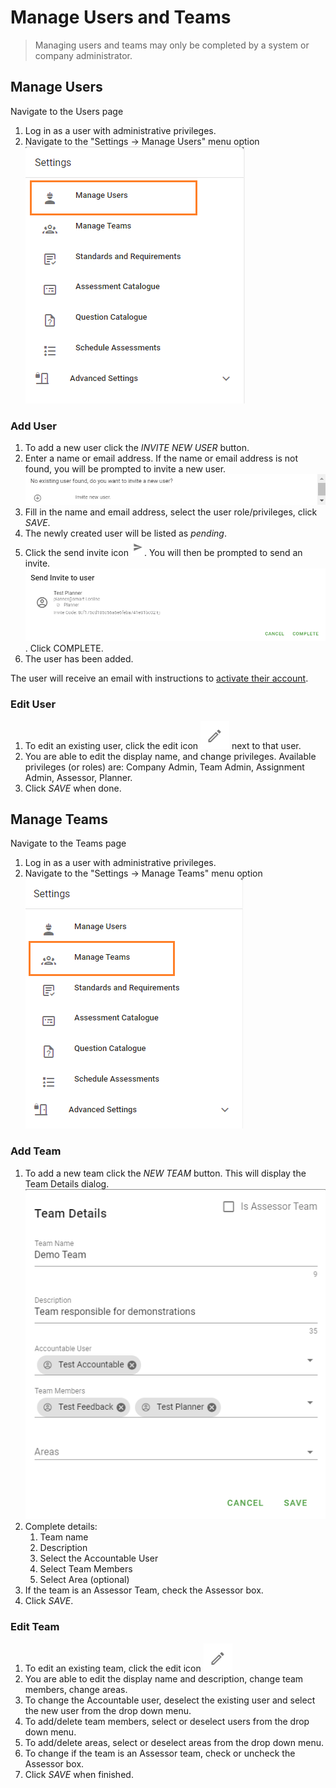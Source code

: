 # Manage Users and Teams
> Managing users and teams may only be completed by a system or company administrator.

## Manage Users
Navigate to the Users page
1. Log in as a user with administrative privileges.
1. Navigate to the "Settings -> Manage Users" menu option
![image](../assets/screenshots/jobs/menu-manageusers.png)

### Add User
1. To add a new user click the _INVITE NEW USER_ button.
1. Enter a name or email address. If the name or email address is not found, you will be prompted to invite a new user.
![image](../assets/screenshots/jobs/adduser.png)
1. Fill in the name and email address, select the user role/privileges, click _SAVE_.
1. The newly created user will be listed as _pending_.
1. Click the send invite icon ![image](../assets/screenshots/jobs/send-inviteIcon.png). You will then be prompted to send an invite.
![image](../assets/screenshots/jobs/send-invite.png). Click COMPLETE.
1. The user has been added.

The user will receive an email with instructions to [activate their account](../jobs/create-account.html).

### Edit User
1. To edit an existing user, click the edit icon ![image](../assets/screenshots/jobs/editIcon.png) next to that user.
1. You are able to edit the display name, and change privileges.
Available privileges (or roles) are: Company Admin, Team Admin,
Assignment Admin, Assessor, Planner.
1. Click _SAVE_ when done.

## Manage Teams
Navigate to the Teams page
1. Log in as a user with administrative privileges.
1. Navigate to the "Settings -> Manage Teams" menu option
![image](../assets/screenshots/jobs/menu-manageteams.png)

### Add Team
1. To add a new team click the _NEW TEAM_ button. This will display the Team Details dialog.
![image](../assets/screenshots/jobs/new-team.png)
1. Complete details:
    1. Team name
    1. Description
    1. Select the Accountable User
    1. Select Team Members
    1. Select Area (optional)
1. If the team is an Assessor Team, check the Assessor box.
1. Click _SAVE_.

### Edit Team
1. To edit an existing team, click the edit icon ![image](../assets/screenshots/jobs/editIcon.png)
1. You are able to edit the display name and description, change team members, change areas.
1. To change the Accountable user, deselect the existing user and select the new user from the drop down menu.
1. To add/delete team members, select or deselect users from the drop down menu.
1. To add/delete areas, select or deselect areas from the drop down menu.
1. To change if the team is an Assessor team, check or uncheck the Assessor box.
1. Click _SAVE_ when finished.